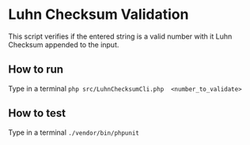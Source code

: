 # Luhn Checksum Validation
This script verifies if the entered string is a valid number with it Luhn Checksum appended to the input.

## How to run
Type in a terminal `php src/LuhnChecksumCli.php  <number_to_validate>`

## How to test
Type in a terminal `./vendor/bin/phpunit`